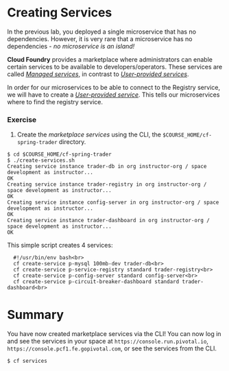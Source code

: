 # Creating Services
In the previous lab, you deployed a single microservice that has no dependencies. However, it is very rare that a microservice has no dependencies - *no microservice is an island!*

**Cloud Foundry** provides a marketplace where administrators can enable certain services to be available to developers/operators. These services are called [*Managed services*](http://docs.pivotal.io/pivotalcf/devguide/services/#managed-services), in contrast to [*User-provided services*](http://docs.pivotal.io/pivotalcf/devguide/services/#user-provided-services). 

In order for our microservices to be able to connect to the Registry service, we will have to create a [*User-provided service*](http://docs.pivotal.io/pivotalcf/devguide/services/user-provided.html). This tells our microservices where to find the registry service.

### Exercise
1. Create the *marketplace services* using the CLI, the `$COURSE_HOME/cf-spring-trader` directory.

```
$ cd $COURSE_HOME/cf-spring-trader
$ ./create-services.sh
Creating service instance trader-db in org instructor-org / space development as instructor...
OK
Creating service instance trader-registry in org instructor-org / space development as instructor...
OK
Creating service instance config-server in org instructor-org / space development as instructor...
OK
Creating service instance trader-dashboard in org instructor-org / space development as instructor...
OK
```

This simple script creates 4 services:
```
  #!/usr/bin/env bash<br>
  cf create-service p-mysql 100mb-dev trader-db<br>
  cf create-service p-service-registry standard trader-registry<br>
  cf create-service p-config-server standard config-server<br>
  cf create-service p-circuit-breaker-dashboard standard trader-dashboard<br>
```

# Summary
You have now created marketplace services via the CLI! You can now log in and see the services in your space at `https://console.run.pivotal.io`, `https://console.pcf1.fe.gopivotal.com`, or see the services from the CLI.

```
$ cf services
```
